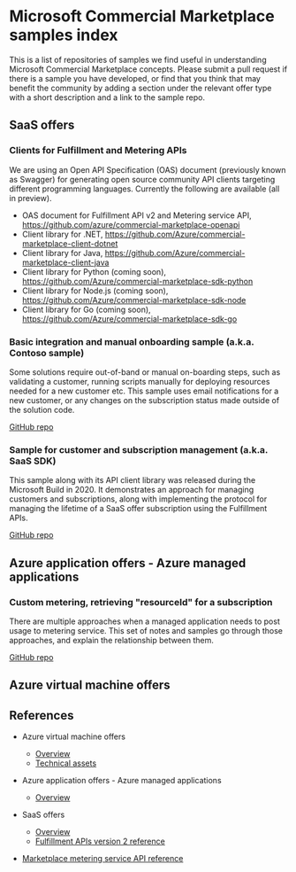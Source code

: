 # Microsoft Commercial Marketplace samples index

This is a list of repositories of samples we find useful in understanding Microsoft Commercial Marketplace concepts. Please submit a pull request if there is a sample you have developed, or find that you think that may benefit the community by adding a section under the relevant offer type with a short description and a link to the sample repo.

## SaaS offers

### Clients for Fulfillment and Metering APIs

We are using an Open API Specification (OAS) document (previously known as Swagger) for generating open source community API clients targeting different programming languages. Currently the following are available (all in preview).

- OAS document for Fulfillment API v2 and Metering service API, https://github.com/azure/commercial-marketplace-openapi 
- Client library for .NET, https://github.com/Azure/commercial-marketplace-client-dotnet
- Client library for Java, https://github.com/Azure/commercial-marketplace-client-java
- Client library for Python (coming soon), https://github.com/Azure/commercial-marketplace-sdk-python
- Client library for Node.js (coming soon), https://github.com/Azure/commercial-marketplace-sdk-node
- Client library for Go (coming soon), https://github.com/Azure/commercial-marketplace-sdk-go

### Basic integration and manual onboarding sample (a.k.a. Contoso sample)
Some solutions require out-of-band or manual on-boarding steps, such as validating a customer, running scripts manually for deploying resources needed for a new customer etc. This sample uses email notifications for a new customer, or any changes on the subscription status made outside of the solution code.

[GitHub repo](https://github.com/Azure-Samples/Commercial-Marketplace-SaaS-Manual-On-Boarding)

### Sample for customer and subscription management (a.k.a. SaaS SDK)
This sample along with its API client library was released during the Microsoft Build in 2020. It demonstrates an approach for managing customers and subscriptions, along with implementing the protocol for managing the lifetime of a SaaS offer subscription using the Fulfillment APIs.

[GitHub repo](https://github.com/Azure/Microsoft-commercial-marketplace-transactable-SaaS-offer-SDK)


## Azure application offers - Azure managed applications

### Custom metering, retrieving "resourceId" for a subscription
There are multiple approaches when a managed application needs to post usage to metering service. This set of notes and samples go through those approaches, and explain the relationship between them.

[GitHub repo](https://github.com/Azure-Samples/commercial-marketplace-managed-application-metering-samples)


## Azure virtual machine offers

## References

- Azure virtual machine offers
  - [Overview](https://docs.microsoft.com/en-us/azure/marketplace/marketplace-virtual-machines)
  - [Technical assets](https://docs.microsoft.com/en-us/azure/marketplace/partner-center-portal/vm-certification-issues-solutions)
- Azure application offers - Azure managed applications
  - [Overview](https://docs.microsoft.com/en-us/azure/marketplace/marketplace-managed-apps)

- SaaS offers
  - [Overview](https://docs.microsoft.com/en-us/azure/marketplace/marketplace-managed-apps)
  - [Fulfillment APIs version 2 reference](https://docs.microsoft.com/en-us/azure/marketplace/partner-center-portal/pc-saas-fulfillment-api-v2)
- [Marketplace metering service API reference](https://docs.microsoft.com/en-us/azure/marketplace/partner-center-portal/marketplace-metering-service-apis)
